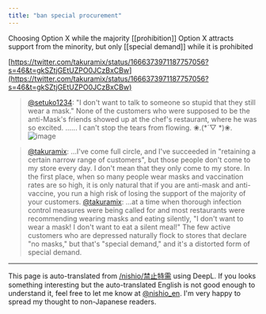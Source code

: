 ```yaml
---
title: "ban special procurement"
---
```


Choosing Option X while the majority [[prohibition]] Option X attracts support from the minority, but only [[special demand]] while it is prohibited

[https://twitter.com/takuramix/status/1666373971187757056?s=46&t=gkSZtjGEtUZPO0JCzBxCBw](https://twitter.com/takuramix/status/1666373971187757056?s=46&t=gkSZtjGEtUZPO0JCzBxCBw)
> [@setuko1234](https://twitter.com/setuko1234/status/1666032839815745538): "I don't want to talk to someone so stupid that they still wear a mask."
> None of the customers who were supposed to be the anti-Mask's friends showed up at the chef's restaurant, where he was so excited. ......
> I can't stop the tears from flowing.
> ❀.(*´▽ *)❀.
> ![image](https://gyazo.com/00cfe775eb91321058fa7b38e4592802/thumb/1000)

> [@takuramix](https://twitter.com/takuramix/status/1666372946754150400?s=20): ...I've come full circle, and I've succeeded in "retaining a certain narrow range of customers", but those people don't come to my store every day. I don't mean that they only come to my store.
> In the first place, when so many people wear masks and vaccination rates are so high, it is only natural that if you are anti-mask and anti-vaccine, you run a high risk of losing the support of the majority of your customers.
> [@takuramix](https://twitter.com/takuramix/status/1666373971187757056?s=20): ...at a time when thorough infection control measures were being called for and most restaurants were recommending wearing masks and eating silently,
> "I don't want to wear a mask! I don't want to eat a silent meal!"
> The few active customers who are depressed naturally flock to stores that declare "no masks," but that's "special demand," and it's a distorted form of special demand.



---
This page is auto-translated from [/nishio/禁止特需](https://scrapbox.io/nishio/禁止特需) using DeepL. If you looks something interesting but the auto-translated English is not good enough to understand it, feel free to let me know at [@nishio_en](https://twitter.com/nishio_en). I'm very happy to spread my thought to non-Japanese readers.